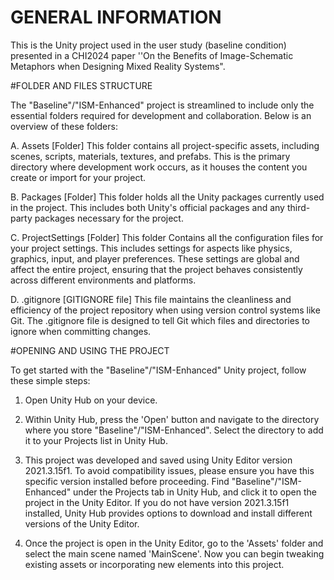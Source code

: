 # GENERAL INFORMATION
This is the Unity project used in the user study (baseline condition) presented in a CHI2024 paper ''On the Benefits of Image-Schematic Metaphors when Designing Mixed Reality Systems".

#FOLDER AND FILES STRUCTURE

The "Baseline"/"ISM-Enhanced" project is streamlined to include only the essential folders required for development and collaboration. Below is an overview of these folders:

A. Assets [Folder]
This folder contains all project-specific assets, including scenes, scripts, materials, textures, and prefabs. This is the primary directory where development work occurs, as it houses the content you create or import for your project.

B. Packages [Folder]
This folder holds all the Unity packages currently used in the project. This includes both Unity's official packages and any third-party packages necessary for the project.

C. ProjectSettings [Folder]
This folder Contains all the configuration files for your project settings. This includes settings for aspects like physics, graphics, input, and player preferences. These settings are global and affect the entire project, ensuring that the project behaves consistently across different environments and platforms.

D. .gitignore [GITIGNORE file]
This file maintains the cleanliness and efficiency of the project repository when using version control systems like Git. The .gitignore file is designed to tell Git which files and directories to ignore when committing changes.

#OPENING AND USING THE PROJECT

To get started with the "Baseline"/"ISM-Enhanced" Unity project, follow these simple steps:

1. Open Unity Hub on your device.

2. Within Unity Hub, press the 'Open' button and navigate to the directory where you store "Baseline"/"ISM-Enhanced". Select the directory to add it to your Projects list in Unity Hub.

3. This project was developed and saved using Unity Editor version 2021.3.15f1. To avoid compatibility issues, please ensure you have this specific version installed before proceeding. Find "Baseline"/"ISM-Enhanced" under the Projects tab in Unity Hub, and click it to open the project in the Unity Editor. If you do not have version 2021.3.15f1 installed, Unity Hub provides options to download and install different versions of the Unity Editor.

4. Once the project is open in the Unity Editor, go to the 'Assets' folder and select the main scene named 'MainScene'. Now you can begin tweaking existing assets or incorporating new elements into this project.
